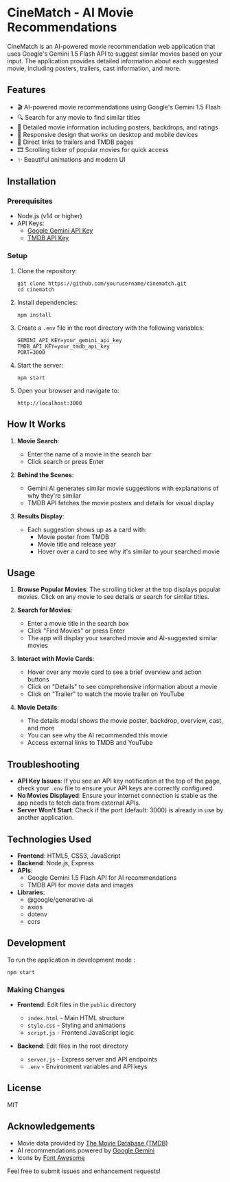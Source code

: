 # CineMatch - AI Movie Recommendations

CineMatch is an AI-powered movie recommendation web application that uses Google's Gemini 1.5 Flash API to suggest similar movies based on your input. The application provides detailed information about each suggested movie, including posters, trailers, cast information, and more.


## Features

- 🎬 AI-powered movie recommendations using Google's Gemini 1.5 Flash
- 🔍 Search for any movie to find similar titles
- 🌟 Detailed movie information including posters, backdrops, and ratings
- 📱 Responsive design that works on desktop and mobile devices
- 🎥 Direct links to trailers and TMDB pages
- 🎞️ Scrolling ticker of popular movies for quick access
- ✨ Beautiful animations and modern UI

## Installation

### Prerequisites

- Node.js (v14 or higher)
- API Keys:
  - [Google Gemini API Key](https://ai.google.dev/)
  - [TMDB API Key](https://www.themoviedb.org/documentation/api)

### Setup

1. Clone the repository:
   ```
   git clone https://github.com/yourusername/cinematch.git
   cd cinematch
   ```

2. Install dependencies:
   ```
   npm install
   ```

3. Create a `.env` file in the root directory with the following variables:
   ```
   GEMINI_API_KEY=your_gemini_api_key
   TMDB_API_KEY=your_tmdb_api_key
   PORT=3000
   ```

4. Start the server:
   ```
   npm start
   ```

5. Open your browser and navigate to:
   ```
   http://localhost:3000
   ```

## How It Works

1. **Movie Search**: 
   - Enter the name of a movie in the search bar
   - Click search or press Enter

2. **Behind the Scenes**:
   - Gemini AI generates similar movie suggestions with explanations of why they're similar
   - TMDB API fetches the movie posters and details for visual display

3. **Results Display**:
   - Each suggestion shows up as a card with:
     - Movie poster from TMDB
     - Movie title and release year
     - Hover over a card to see why it's similar to your searched movie

## Usage

1. **Browse Popular Movies**: The scrolling ticker at the top displays popular movies. Click on any movie to see details or search for similar titles.

2. **Search for Movies**:
   - Enter a movie title in the search box
   - Click "Find Movies" or press Enter
   - The app will display your searched movie and AI-suggested similar movies

3. **Interact with Movie Cards**:
   - Hover over any movie card to see a brief overview and action buttons
   - Click on "Details" to see comprehensive information about a movie
   - Click on "Trailer" to watch the movie trailer on YouTube

4. **Movie Details**:
   - The details modal shows the movie poster, backdrop, overview, cast, and more
   - You can see why the AI recommended this movie
   - Access external links to TMDB and YouTube

## Troubleshooting

- **API Key Issues**: If you see an API key notification at the top of the page, check your `.env` file to ensure your API keys are correctly configured.
- **No Movies Displayed**: Ensure your internet connection is stable as the app needs to fetch data from external APIs.
- **Server Won't Start**: Check if the port (default: 3000) is already in use by another application.

## Technologies Used

- **Frontend**: HTML5, CSS3, JavaScript
- **Backend**: Node.js, Express
- **APIs**:
  - Google Gemini 1.5 Flash API for AI recommendations
  - TMDB API for movie data and images
- **Libraries**:
  - @google/generative-ai
  - axios
  - dotenv
  - cors

## Development

To run the application in development mode :

```
npm start
```

### Making Changes

- **Frontend**: Edit files in the `public` directory
  - `index.html` - Main HTML structure
  - `style.css` - Styling and animations
  - `script.js` - Frontend JavaScript logic

- **Backend**: Edit files in the root directory
  - `server.js` - Express server and API endpoints
  - `.env` - Environment variables and API keys

## License

MIT

## Acknowledgements

- Movie data provided by [The Movie Database (TMDB)](https://www.themoviedb.org/)
- AI recommendations powered by [Google Gemini](https://ai.google.dev/)
- Icons by [Font Awesome](https://fontawesome.com/)

Feel free to submit issues and enhancement requests!
